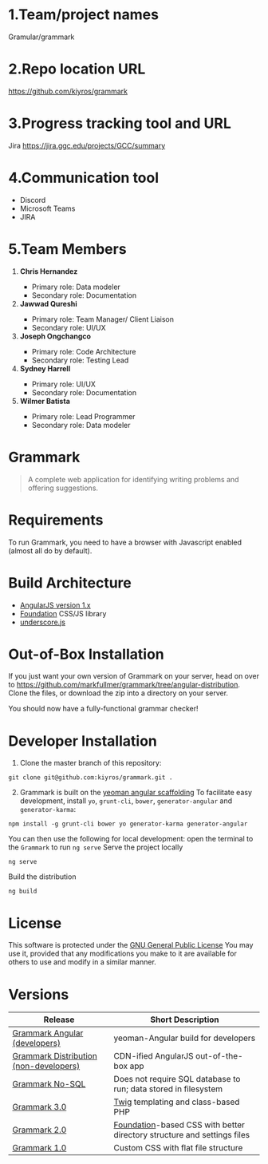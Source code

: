 # 1.Team/project names
  Gramular/grammark

# 2.Repo location URL
  https://github.com/kiyros/grammark

# 3.Progress tracking tool and URL
  Jira
  https://jira.ggc.edu/projects/GCC/summary
  
# 4.Communication tool
- Discord
- Microsoft Teams
- JIRA

# 5.Team Members
<ol>
  <li> <b>Chris Hernandez</b> </li>
    <ul type="square">
    <li> Primary role: Data modeler </li>
    <li> Secondary role: Documentation</li>
    </ul>
  <li> <b>Jawwad Qureshi </b> </li>
    <ul type="square">
    <li> Primary role: Team Manager/ Client Liaison </li>
    <li>Secondary role: UI/UX</li>
    </ul>
 <li>  <b>Joseph Ongchangco</b></li>
  <ul type="square">
    <li>Primary role: Code Architecture </li>
    <li>Secondary role: Testing Lead </li>
  </ul>
  <li> <b>Sydney Harrell</b></li>
  <ul type="square">
    <li>Primary role: UI/UX </li>
    <li>Secondary role: Documentation </li>
    </ul>
  <li> <b>Wilmer Batista</b></li>
  <ul type="square">
    <li>Primary role: Lead Programmer </li>
    <li>Secondary role: Data modeler </li>
    </ul>
</ol>

Grammark
========
> A complete web application for identifying writing problems and offering suggestions.


Requirements
============
To run Grammark, you need to have a browser with Javascript enabled (almost all do by default).

Build Architecture
============
- [AngularJS version 1.x](https://angularjs.org/)
- [Foundation](http://foundation.zurb.com/) CSS/JS library
- [underscore.js](http://underscorejs.org/)

Out-of-Box Installation
=======================
If you just want your own version of Grammark on your server, head on over to https://github.com/markfullmer/grammark/tree/angular-distribution.
Clone the files, or download the zip into a directory on your server.

You should now have a fully-functional grammar checker!

Developer Installation
======================
1. Clone the master branch of this repository:
```
git clone git@github.com:kiyros/grammark.git .
```
2. Grammark is built on the [yeoman angular scaffolding](https://github.com/yeoman/generator-angular)
To facilitate easy development, install `yo`, `grunt-cli`, `bower`, `generator-angular` and `generator-karma`:
```
npm install -g grunt-cli bower yo generator-karma generator-angular
```
You can then use the following for local development:
open the terminal to the `Grammark` to run `ng serve`
Serve the project locally
```
ng serve
```
Build the distribution
```
ng build
```

License
=======
This software is protected under the [GNU General Public License](http://www.gnu.org/licenses/gpl.html)
You may use it, provided that any modifications you make to it are available for
others to use and modify in a similar manner.

Versions
========
Release       | Short Description
------------- | -------------
[Grammark Angular (developers)](https://github.com/markfullmer/grammark)  | yeoman-Angular build for developers
[Grammark Distribution (non-developers)](https://github.com/markfullmer/grammark/tree/angular-distribution)  | CDN-ified AngularJS out-of-the-box app
[Grammark No-SQL](https://github.com/markfullmer/grammark/tree/No-SQL)  | Does not require SQL database to run; data stored in filesystem
[Grammark 3.0](https://github.com/markfullmer/grammark/tree/Version-3)  | [Twig](http://twig.sensiolabs.org/) templating and class-based PHP
[Grammark 2.0](https://github.com/markfullmer/grammark/tree/Version-2)  | [Foundation](http://foundation.zurb.com/)-based CSS with better directory structure and settings files
[Grammark 1.0](https://github.com/markfullmer/grammark/tree/Version-1)  | Custom CSS with flat file structure
